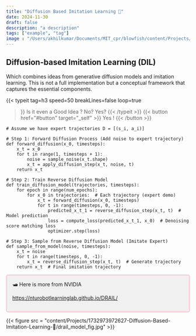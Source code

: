 ```yaml
---
title: "Diffusion Based Imitation Learning 🦌"
date: 2024-11-30
draft: false
description: "a description"
tags: ["example", "tag"]
image : "/Users/akhilkumar/Documents/MIT_cpr/blowfish/content/Projects/1732973972627-Diffusion-Based-Imitation-Learning-🦌/drail_model_fig.jpg"
---
```



## Diffusion-based Imitation Learning (DIL)

Which combines ideas from generative diffusion models and imitation learning. This is not a full implementation but a conceptual framework that captures the essential components.


{{< typeit 
  tag=h3
  speed=50
  breakLines=false
  loop=true
>}}
Is it even a Good Idea ?
No?
Yes?
{{< /typeit >}}
{{< button href="#button" target="_self" >}}
Yes !
{{< /button >}} 






```run-python
# Assume we have expert trajectories D = [(s_i, a_i)]

# Step 1: Forward Diffusion Process (Add noise to expert trajectory)
def forward_diffusion(x_0, timesteps):
    x_t = x_0
    for t in range(1, timesteps + 1):
        noise = sample_noise(x_t.shape)
        x_t = apply_diffusion_step(x_t, noise, t)
    return x_t

# Step 2: Train Reverse Diffusion Model
def train_diffusion_model(trajectories, timesteps):
    for epoch in range(num_epochs):
        for x_0 in trajectories:  # Each trajectory (expert demo)
            x_t = forward_diffusion(x_0, timesteps)
            for t in range(timesteps, 0, -1):
                predicted_x_t_1 = reverse_diffusion_step(x_t, t)  # Model prediction
                loss = compute_loss(predicted_x_t_1, x_0)  # Denoising score matching loss
                optimizer.step(loss)

# Step 3: Sample from Reverse Diffusion Model (Imitate Expert)
def sample_from_model(noise, timesteps):
    x_t = noise
    for t in range(timesteps, 0, -1):
        x_t = reverse_diffusion_step(x_t, t)  # Generate trajectory
    return x_t  # Final imitation trajectory
```





<div style="border: 2px solid pink; border-radius: 5px; padding: 15px; background-color: #f0f0f0;">
 🛥️ Here is more from NVIDIA 

  https://nturobotlearninglab.github.io/DRAIL/
</div>

{{< figure src = "content/Projects/1732973972627-Diffusion-Based-Imitation-Learning-🦌/drail_model_fig.jpg" >}}

